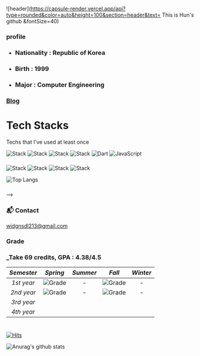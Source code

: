 <!-- ![header](https://capsule-render.vercel.app/api?type=slice&color=auto&height=150&section=header&text=wjdgnsdl213&fontSize=70) -->

![header](https://capsule-render.vercel.app/api?type=rounded&color=auto&height=100&section=header&text=  This is Hun's github  &fontSize=40)




### profile

  * ### Nationality : Republic of Korea

  * ### Birth : 1999

  * ### Major : Computer Engineering 

  ### [Blog](https://wjdgnsdl213.github.io)

# Tech Stacks

Techs that I've used at least once

![Stack](https://img.shields.io/badge/Python-3766AB?style=flat-square&logo=Python&logoColor=white)
![Stack](https://img.shields.io/badge/Java-007396?style=flat-square&logo=Java&logoColor=white)
![Stack](https://img.shields.io/badge/C++-00599C?style=flat-square&logo=C%2B%2B&logoColor=white)
![Stack](https://img.shields.io/badge/C-A8B9CC?style=flat-square&logo=C&logoColor=white)
![Dart](https://img.shields.io/badge/dart-%230175C2.svg?style=for-the-badge&logo=dart&logoColor=white)
![JavaScript](https://img.shields.io/badge/javascript-%23323330.svg?style=for-the-badge&logo=javascript&logoColor=%23F7DF1E)
    
###
![Stack](https://img.shields.io/badge/jupyter-FF8C00?style=flat-square&logo=jupyter&logoColor=white)
![Stack](https://img.shields.io/badge/GoogleColab-FFD700?style=flat-square&logo=GoogleColab&logoColor=black)
![Stack](https://img.shields.io/badge/VisualStudio-4b0082?style=flat-square&logo=VisualStudio&logoColor=white)
![Stack](https://img.shields.io/badge/VisualStudioCode-4169e1?style=flat-square&logo=VisualStudioCode&logoColor=white)



![Top Langs](https://github-readme-stats.vercel.app/api/top-langs/?username=wjdgnsdl213&layout=compact&theme=tokyonight)
###
-->

### 📬 Contact

wjdgnsdl213@gmail.com


### ###

###

### Grade

### _Take 69 credits, GPA : 4.38/4.5

| *Semester* |                           *Spring*                           | *Summer* |                            *Fall*                            | *Winter* |
| :--------: | :----------------------------------------------------------: | :------: | :----------------------------------------------------------: | :------: |
| *1st year* | ![Grade](https://img.shields.io/badge/grade-4.44%2F4.5-blue) |    -     | ![Grade](https://img.shields.io/badge/grade-4.34%2F4.5-blue) |    -     |
| *2nd year* | ![Grade](https://img.shields.io/badge/grade-4.32%2F4.5-blue) |    -     | ![Grade](https://img.shields.io/badge/grade-4.4%2F4.5-blue)  |    -     |
| *3rd year* |                                                              |          |                                                              |          |
| *4th year* |                                                              |          |                                                              |          |

# 
[![Hits](https://hits.seeyoufarm.com/api/count/incr/badge.svg?url=https%3A%2F%2Fgithub.com%2Fmjkmain&count_bg=%2379C83D&title_bg=%23555555&icon=&icon_color=%23E7E7E7&title=hits&edge_flat=false)](https://hits.seeyoufarm.com)

![Anurag's github stats](https://github-readme-stats.vercel.app/api?username=wjdgnsdl213&layout=compact&theme=nightowl)
    

